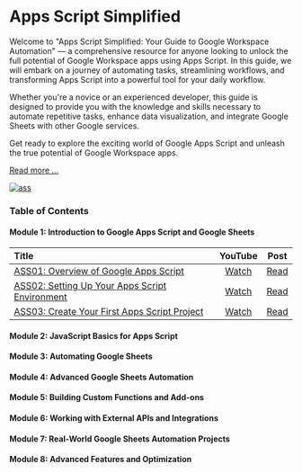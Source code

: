 # Apps Script Simplified 

Welcome to "Apps Script Simplified: Your Guide to Google Workspace Automation" — a comprehensive resource for anyone looking to unlock the full potential of Google Workspace apps using Apps Script. In this guide, we will embark on a journey of automating tasks, streamlining workflows, and transforming Apps Script into a powerful tool for your daily workflow.


Whether you're a novice or an experienced developer, this guide is designed to provide you with the knowledge and skills necessary to automate repetitive tasks, enhance data visualization, and integrate Google Sheets with other Google services.


Get ready to explore the exciting world of Google Apps Script and unleash the true potential of Google Workspace apps.

[Read more ...](https://bit.ly/3PdQjNE) 

[![ass](https://github.com/user-attachments/assets/1ebcec74-efe4-4af9-90b8-bb96e6d4b67b)](https://bit.ly/3PdQjNE)


### Table of Contents

#### Module 1: Introduction to Google Apps Script and Google Sheets

| Title | YouTube | Post |
|:------|:---:|:---:|
| [ASS01: Overview of Google Apps Script](https://github.com/ashtonfei/ass/tree/main/tutorial/01) | [Watch](https://youtu.be/mWicOLDfvSY) | [Read](https://bit.ly/3ZPL37M)  |
| [ASS02: Setting Up Your Apps Script Environment](https://github.com/ashtonfei/ass/tree/main/tutorial/02) | [Watch](https://youtu.be/25-GTI8FZ-Y) | [Read](https://bit.ly/41Jn50u)  |
| [ASS03: Create Your First Apps Script Project](https://github.com/ashtonfei/ass/tree/main/tutorial/03)| [Watch](https://youtu.be/bx1AVot4EEg) | [Read](https://bit.ly/3VYFD9d)  |

#### Module 2: JavaScript Basics for Apps Script

#### Module 3: Automating Google Sheets

#### Module 4: Advanced Google Sheets Automation

#### Module 5: Building Custom Functions and Add-ons

#### Module 6: Working with External APIs and Integrations

#### Module 7: Real-World Google Sheets Automation Projects

#### Module 8: Advanced Features and Optimization
